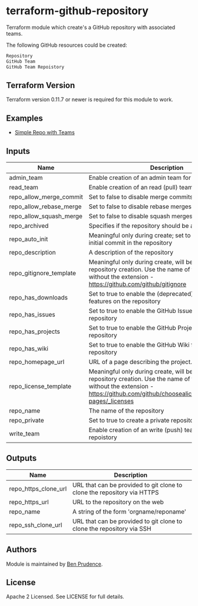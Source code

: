 # terraform-github-repository

Terraform module which create's a GitHub repository with associated teams.

The following GitHub resources could be created:

```sh
Repository
GitHub Team
GitHub Team Repoistory
```

## Terraform Version

Terraform version 0.11.7 or newer is required for this module to work.

## Examples

* [Simple Repo with Teams](https://github.com/MarvelOrange/terraform-github-repository/tree/master/examples/simple-repo-with-teams)

## Inputs

| Name | Description | Type | Default | Required |
|------|-------------|:----:|:-----:|:-----:|
| admin_team | Enable creation of an admin team for the repoistory | string | `false` | no |
| read_team | Enable creation of an read (pull) team for the repoistory | string | `false` | no |
| repo_allow_merge_commit | Set to false to disable merge commits on the repository | string | `true` | no |
| repo_allow_rebase_merge | Set to false to disable rebase merges on the repository | string | `true` | no |
| repo_allow_squash_merge | Set to false to disable squash merges on the repository | string | `true` | no |
| repo_archived | Specifies if the repository should be archived | string | `false` | no |
| repo_auto_init | Meaningful only during create; set to true to produce an initial commit in the repository | string | `true` | no |
| repo_description | A description of the repository | string | - | yes |
| repo_gitignore_template | Meaningful only during create, will be ignored after repository creation. Use the name of the template without the extension - https://github.com/github/gitignore | string | `` | no |
| repo_has_downloads | Set to true to enable the (deprecated) downloads features on the repository | string | `false` | no |
| repo_has_issues | Set to true to enable the GitHub Issues features on the repository | string | `true` | no |
| repo_has_projects | Set to true to enable the GitHub Projects features on the repository | string | `false` | no |
| repo_has_wiki | Set to true to enable the GitHub Wiki features on the repository | string | `true` | no |
| repo_homepage_url | URL of a page describing the project. | string | `` | no |
| repo_license_template | Meaningful only during create, will be ignored after repository creation. Use the name of the template without the extension - https://github.com/github/choosealicense.com/tree/gh-pages/_licenses | string | `` | no |
| repo_name | The name of the repository | string | - | yes |
| repo_private | Set to true to create a private repository | string | `false` | no |
| write_team | Enable creation of an write (push) team for the repoistory | string | `false` | no |

## Outputs

| Name | Description |
|------|-------------|
| repo_https_clone_url | URL that can be provided to git clone to clone the repository via HTTPS |
| repo_https_url | URL to the repository on the web |
| repo_name | A string of the form 'orgname/reponame' |
| repo_ssh_clone_url | URL that can be provided to git clone to clone the repository via SSH |

## Authors

Module is maintained by [Ben Prudence](https://github.com/MarvelOrange).

## License

Apache 2 Licensed. See LICENSE for full details.